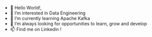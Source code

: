 - 👋 Hello World!, 
- 👀 I’m interested in Data Engineering
- 🌱 I’m currently learning Apache Kafka 
- 💞️ I’m always looking for opportunities to learn, grow and develop
- 📫 Find me on Linkedin ! 

<!---
alexserlovsky/alexserlovsky is a ✨ special ✨ repository because its `README.md` (this file) appears on your GitHub profile.
You can click the Preview link to take a look at your changes.
--->
